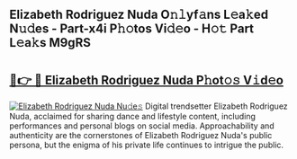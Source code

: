 ## Elizabeth Rodriguez Nuda O𝚗𝚕yf𝚊ns L𝚎a𝚔ed N𝚞𝚍es - Part-x4i P𝚑𝚘tos Vi𝚍𝚎o - H𝚘𝚝 Part L𝚎a𝚔s M9gRS

# <h2><a href="http://kf7zky.oniu.top/?m=Elizabeth+Rodriguez+Nuda">🔗👉 🔴 Elizabeth Rodriguez Nuda P𝚑ot𝚘𝚜 V𝚒d𝚎o</a></h2>

[![Elizabeth Rodriguez Nuda Nu𝚍e𝚜](https://i.imgur.com/0qMVB7G.gif)](http://kf7zky.oniu.top/?m=Elizabeth+Rodriguez+Nuda)
Digital trendsetter Elizabeth Rodriguez Nuda, acclaimed for sharing dance and lifestyle content, including performances and personal blogs on social media. Approachability and authenticity are the cornerstones of Elizabeth Rodriguez Nuda's public persona, but the enigma of his private life continues to intrigue the public.  
